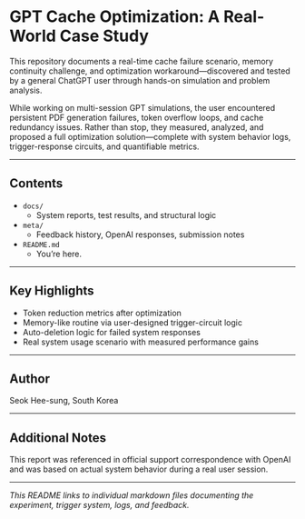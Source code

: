 # GPT Cache Optimization: A Real-World Case Study

This repository documents a real-time cache failure scenario, memory continuity challenge, and optimization workaround—discovered and tested by a general ChatGPT user through hands-on simulation and problem analysis.

While working on multi-session GPT simulations, the user encountered persistent PDF generation failures, token overflow loops, and cache redundancy issues. Rather than stop, they measured, analyzed, and proposed a full optimization solution—complete with system behavior logs, trigger-response circuits, and quantifiable metrics.

---

## Contents

- `docs/`
  - System reports, test results, and structural logic
- `meta/`
  - Feedback history, OpenAI responses, submission notes
- `README.md`
  - You’re here.

---

## Key Highlights

- Token reduction metrics after optimization
- Memory-like routine via user-designed trigger-circuit logic
- Auto-deletion logic for failed system responses
- Real system usage scenario with measured performance gains

---

## Author

Seok Hee-sung, South Korea  

---

## Additional Notes

This report was referenced in official support correspondence with OpenAI and was based on actual system behavior during a real user session.

---

_This README links to individual markdown files documenting the experiment, trigger system, logs, and feedback._
